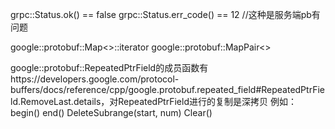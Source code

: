grpc::Status.ok() == false
grpc::Status.err_code() == 12 //这种是服务端pb有问题


google::protobuf::Map<>::iterator
google::protobuf::MapPair<>


google::protobuf::RepeatedPtrField的成员函数有https://developers.google.com/protocol-buffers/docs/reference/cpp/google.protobuf.repeated_field#RepeatedPtrField.RemoveLast.details，对RepeatedPtrField进行的复制是深拷贝
例如：begin()
end()
DeleteSubrange(start, num)
Clear()